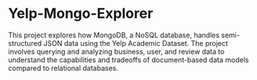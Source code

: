 # Yelp-Mongo-Explorer
This project explores how MongoDB, a NoSQL database, handles semi-structured JSON data using the Yelp Academic Dataset. The project involves querying and analyzing business, user, and review data to understand the capabilities and tradeoffs of document-based data models compared to relational databases.
